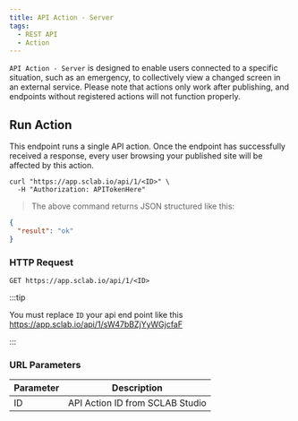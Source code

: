 ```yaml
---
title: API Action - Server
tags:
  - REST API
  - Action
---
```


`API Action - Server` is designed to enable users connected to a specific situation, such as an emergency, to collectively view a changed screen in an external service. 
Please note that actions only work after publishing, and endpoints without registered actions will not function properly.

## Run Action

This endpoint runs a single API action. 
Once the endpoint has successfully received a response, every user browsing your published site will be affected by this action.

```shell
curl "https://app.sclab.io/api/1/<ID>" \
  -H "Authorization: APITokenHere"
```

> The above command returns JSON structured like this:

```json
{
  "result": "ok"
}
```

### HTTP Request
`GET https://app.sclab.io/api/1/<ID>`

:::tip

You must replace `ID` your api end point like this https://app.sclab.io/api/1/sW47bBZjYyWGjcfaF

:::

### URL Parameters

Parameter | Description
-- | --
ID | API Action ID from SCLAB Studio
